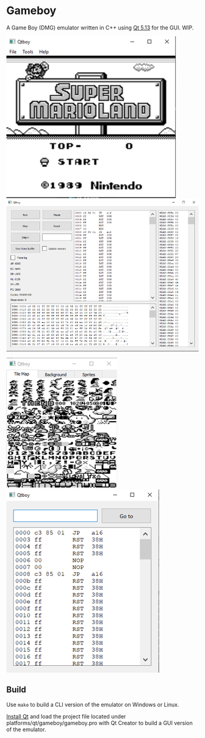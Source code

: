 # Gameboy

A Game Boy (DMG) emulator written in C++ using [Qt 5.13](https://qt.io) for the GUI. WIP.

![Emulator Preview](docs/preview/main_preview.png) ![Debugger Preview](docs/preview/debugger_preview.png)

![VRAM Viewer Preview](docs/preview/vram_viewer_preview.png) ![Disassembler Preview](docs/preview/disassembler_preview.png)

## Build

Use `make` to build a CLI version of the emulator on Windows or Linux.

[Install Qt](https://doc.qt.io/qt-5/gettingstarted.html) and load the project file located under platforms/qt/gameboy/gameboy.pro with Qt Creator to build a GUI version of the emulator.

